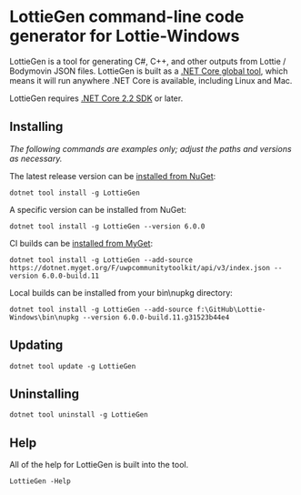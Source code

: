 # LottieGen command-line code generator for Lottie-Windows

LottieGen is a tool for generating C#, C++, and other outputs from Lottie / Bodymovin JSON files. LottieGen is built as a [.NET Core global tool](https://docs.microsoft.com/en-us/dotnet/core/tools/global-tools), which means it will run anywhere .NET Core is available, including Linux and Mac.

LottieGen requires [.NET Core 2.2 SDK](https://dotnet.microsoft.com/download/dotnet-core/2.2) or later.

## Installing
*The following commands are examples only; adjust the paths and versions as necessary.*

The latest release version can be [installed from NuGet](https://www.nuget.org/packages/LottieGen):

    dotnet tool install -g LottieGen

A specific version can be installed from NuGet:

    dotnet tool install -g LottieGen --version 6.0.0

CI builds can be [installed from MyGet](https://dotnet.myget.org/feed/uwpcommunitytoolkit/package/nuget/LottieGen):

    dotnet tool install -g LottieGen --add-source https://dotnet.myget.org/F/uwpcommunitytoolkit/api/v3/index.json --version 6.0.0-build.11

Local builds can be installed from your bin\nupkg directory:

    dotnet tool install -g LottieGen --add-source f:\GitHub\Lottie-Windows\bin\nupkg --version 6.0.0-build.11.g31523b44e4
    
## Updating
    dotnet tool update -g LottieGen

## Uninstalling
    dotnet tool uninstall -g LottieGen

## Help
All of the help for LottieGen is built into the tool.

    LottieGen -Help
